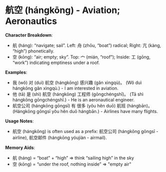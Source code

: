 # **航空 (hángkōng) - Aviation; Aeronautics**

**Character Breakdown**:  
- 航 (háng): “navigate; sail”. Left: 舟 (zhōu, “boat”) radical; Right: 亢 (kàng, “high”) phonetically.  
- 空 (kōng): “air; empty; sky”. Top: 宀 (mián, “roof”); Inside: 工 (gōng, “work”) indicating emptiness under a roof.

**Examples**:  
- 我 (wǒ) 对 (duì) 航空 (hángkōng) 感兴趣 (gǎn xìngqù)。 (Wǒ duì hángkōng gǎn xìngqù.) - I am interested in aviation.  
- 他 (tā) 是 (shì) 航空 (hángkōng) 工程师 (gōngchéngshī)。 (Tā shì hángkōng gōngchéngshī.) - He is an aeronautical engineer.  
- 航空公司 (hángkōng gōngsī) 有 很多 (yǒu hěn duō) 航班 (hángbān)。 (Hángkōng gōngsī yǒu hěn duō hángbān.) - Airlines have many flights.

**Usage Notes**:  
- 航空 (hángkōng) is often used as a prefix: 航空公司 (hángkōng gōngsī - airline), 航空邮件 (hángkōng yóujiàn - airmail).

**Memory Aids**:  
- 航 (háng) = “boat” + “high” ⇒ think “sailing high” in the sky  
- 空 (kōng) = “under the roof, nothing inside” ⇒ "empty air"